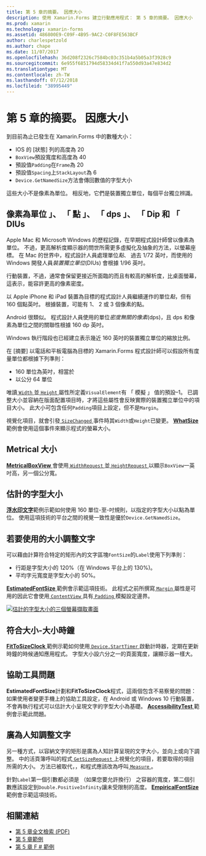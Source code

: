 ```yaml
---
title: 第 5 章的摘要。 因應大小
description: 使用 Xamarin.Forms 建立行動應用程式： 第 5 章的摘要。 因應大小
ms.prod: xamarin
ms.technology: xamarin-forms
ms.assetid: 486800E9-C09F-4B95-9AC2-C0F8FE563BCF
author: charlespetzold
ms.author: chape
ms.date: 11/07/2017
ms.openlocfilehash: 36d208f2326c7584bc03c351b4a5b05a3f3928c9
ms.sourcegitcommit: 6e955f6851794d58334d41f7a550d93a47e834d2
ms.translationtype: MT
ms.contentlocale: zh-TW
ms.lasthandoff: 07/12/2018
ms.locfileid: "38995449"
---
```

# <a name="summary-of-chapter-5-dealing-with-sizes"></a>第 5 章的摘要。 因應大小

到目前為止已發生在 Xamarin.Forms 中的數種大小：

- IOS 的 [狀態] 列的高度為 20
- `BoxView`預設寬度和高度為 40
- 預設值`Padding`在`Frame`為 20
- 預設值`Spacing`上`StackLayout`為 6
- `Device.GetNamedSize`方法會傳回數值的字型大小

這些大小不是像素為單位。 相反地，它們是裝置獨立單位，每個平台獨立辨識。

## <a name="pixels-points-dps-dips-and-dius"></a>像素為單位 」、 「 點 」、 「 dps 」、 「 Dip 和 「 DIUs

Apple Mac 和 Microsoft Windows 的歷程記錄，在早期程式設計師曾以像素為單位。 不過，更高解析度顯示器的問世所需更多虛擬化及抽象的方法，以螢幕座標。 在 Mac 的世界中，程式設計人員處理單位*點*、 過去 1/72 英吋，而使用的 Windows 開發人員*裝置獨立單位*(DIUs) 會根據 1/96 英吋。

行動裝置，不過，通常會保留更接近所面臨的而且有較高的解析度，比桌面螢幕，這表示，能容許更高的像素密度。

以 Apple iPhone 和 iPad 裝置為目標的程式設計人員繼續運作的單位*點*，但有 160 個點英吋。 根據裝置，可能有 1、 2 或 3 個像素的點。

Android 很類似。 程式設計人員使用的單位*密度無關的像素*(dps)，且 dps 和像素為單位之間的關聯性根據 160 dp 英吋。

Windows 執行階段也已經建立表示幾近 160 英吋的裝置獨立單位的縮放比例。

在 [摘要] 以電話和平板電腦為目標的 Xamarin.Forms 程式設計師可以假設所有度量單位都根據下列準則：

- 160 單位為英吋，相當於
- 以公分 64 單位

唯讀[ `Width` ](xref:Xamarin.Forms.VisualElement.Width)並[ `Height` ](xref:Xamarin.Forms.VisualElement.Height)屬性所定義`VisualElement`有 「 模擬 」 值的預設&ndash;1。 已調整大小並容納在版面配置項目時，才將這些屬性會反映實際的裝置獨立單位中的項目大小。 此大小可包含任何`Padding`項目上設定，但不是`Margin`。

視覺化項目，就會引發[ `SizeChanged` ](xref:Xamarin.Forms.VisualElement.SizeChanged)事件時其`Width`或`Height`已變更。 [ **WhatSize** ](https://github.com/xamarin/xamarin-forms-book-samples/tree/master/Chapter05/WhatSize)範例會使用這個事件來顯示程式的螢幕大小。

## <a name="metrical-sizes"></a>Metrical 大小

[ **MetricalBoxView** ](https://github.com/xamarin/xamarin-forms-book-samples/tree/master/Chapter05/MetricalBoxView)會使用[ `WidthRequest` ](xref:Xamarin.Forms.VisualElement.WidthRequest)並[ `HeightRequest` ](xref:Xamarin.Forms.VisualElement.HeightRequest)以顯示`BoxView`一英吋高，另一個公分寬。

## <a name="estimated-font-sizes"></a>估計的字型大小

[**浮水印文字**](https://github.com/xamarin/xamarin-forms-book-samples/tree/master/Chapter05/FontSizes)範例示範如何使用 160 單位-至-吋規則，以指定的字型大小以點為單位。 使用這項技術的平台之間的視覺一致性是優於`Device.GetNamedSize`。

## <a name="fitting-text-to-available-size"></a>若要使用的大小調整文字

可以藉由計算符合特定的矩形內的文字區塊`FontSize`的`Label`使用下列準則：

- 行距是字型大小的 120%（在 Windows 平台上的 130%)。
- 平均字元寬度是字型大小的 50%。

[ **EstimatedFontSize** ](https://github.com/xamarin/xamarin-forms-book-samples/tree/master/Chapter05/EstimatedFontSize)範例會示範這項技術。 此程式之前所撰寫[ `Margin` ](xref:Xamarin.Forms.View.Margin)屬性是可用的因此它會使用[ `ContentView` ](xref:Xamarin.Forms.ContentView)具有[ `Padding` ](xref:Xamarin.Forms.Layout.Padding)模擬設定邊界。

[![估計的字型大小的三個螢幕擷取畫面](images/ch05fg07-small.png "文字放到可用的大小，使得")](images/ch05fg07-large.png#lightbox "文字符合可用的大小")

## <a name="a-fit-to-size-clock"></a>符合大小-大小時鐘

[ **FitToSizeClock** ](https://github.com/xamarin/xamarin-forms-book-samples/tree/master/Chapter05/FitToSizeClock)範例示範如何使用[ `Device.StartTimer` ](xref:Xamarin.Forms.Device.StartTimer(System.TimeSpan,System.Func{System.Boolean}))啟動計時器，定期在更新時鐘的時候通知應用程式。 字型大小設六分之一的頁面寬度，讓顯示器一樣大。

## <a name="accessibility-issues"></a>協助工具問題

**EstimatedFontSize**計劃和**FitToSizeClock**程式，這兩個包含不易察覺的問題： 如果使用者變更手機上的協助工具設定，在 Android 或 Windows 10 行動裝置，不會再執行程式可以估計大小呈現文字的字型大小為基礎。 [ **AccessibilityTest** ](https://github.com/xamarin/xamarin-forms-book-samples/tree/master/Chapter05/AccessibilityTest)範例會示範此問題。

## <a name="empirically-fitting-text"></a>廣為人知調整文字

另一種方式，以容納文字的矩形是廣為人知計算呈現的文字大小，並向上或向下調整。 中的活頁簿呼叫的程式[ `GetSizeRequest` ](xref:Xamarin.Forms.VisualElement.GetSizeRequest(System.Double,System.Double))上視覺化的項目，若要取得的項目所需的大小。 方法已被取代，，和程式應該改為呼叫[ `Measure` ](xref:Xamarin.Forms.VisualElement.Measure(System.Double,System.Double,Xamarin.Forms.MeasureFlags))。

針對`Label`第一個引數都必須是 （如果您要允許換行） 之容器的寬度，第二個引數應該設定到`Double.PositiveInfinity`讓未受限制的高度。 [ **EmpiricalFontSize** ](https://github.com/xamarin/xamarin-forms-book-samples/tree/master/Chapter05/EmpiricalFontSize)範例會示範這項技術。



## <a name="related-links"></a>相關連結

- [第 5 章全文檢索 (PDF)](https://download.xamarin.com/developer/xamarin-forms-book/XamarinFormsBook-Ch05-Apr2016.pdf)
- [第 5 章範例](https://github.com/xamarin/xamarin-forms-book-samples/tree/master/Chapter05)
- [第 5 章 F # 範例](https://github.com/xamarin/xamarin-forms-book-samples/tree/master/Chapter05/FS)
